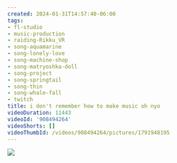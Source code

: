 ```yaml
---
created: 2024-01-31T14:57:40-06:00
tags:
- fl-studio
- music-production
- raiding-Rikku_VR
- song-aquamarine
- song-lonely-love
- song-machine-shop
- song-matryoshka-doll
- song-project
- song-springtail
- song-thin
- song-whale-fall
- twitch
title: i don't remember how to make music oh nyo
videoDuration: 11443
videoId: '908494264'
videoShorts: []
videoThumbId: /videos/908494264/pictures/1791948195
---
```


![](20240131205740.jpg)
